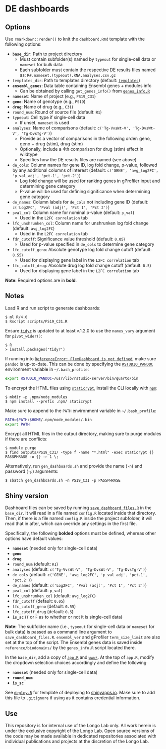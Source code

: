 # DE dashboards

## Options

Use `rmarkdown::render()` to knit the `dashboard.Rmd` template with the following options:

- **`base_dir`**: Path to project directory
  - Must contain subfolder(s) named by `typeout` for single-cell data or `nameset` for bulk data
  - Each subfolder must contain the respective DE results files named as: `R#.nameset.(typeout).RNA.analyses.csv.gz`
- `templates_dir`: Path to templates directory (default: [`templates`](https://github.com/Longo-Lab/de_dashboards/tree/main/templates))
- **`ensembl_genes`**: Data table containing Ensembl genes + modules info
  - Can be obtained by calling `get_genes_info()` from [`genes_info.R`](https://github.com/Longo-Lab/de_dashboards/blob/main/scripts/genes_info.R)
- **`nameset`**: Name of project (e.g., `PS19_C31`)
- **`geno`**: Name of genotype (e.g., `PS19`)
- **`drug`**: Name of drug (e.g., `C31`)
- `round_num`: Round of source file (default: `R1`)
- `typeout`: Cell type if single-cell data
  - If unset, `nameset` is used
- `analyses`: Name of comparisons (default: `c('Tg-VvsWt-V', 'Tg-DvsWt-V', 'Tg-DvsTg-V')`)
  - Provide as a vector of comparisons in the following order: geno, geno + drug (stim), drug (stim)
  - Optionally, include a 4th comparison for drug (stim) effect in wildtype
  - Specifies how the DE results files are named (see above)
- `de_cols`: Column names for gene ID, log fold change, p-value, followed by any additional columns of interest (default: `c('GENE', 'avg_log2FC', 'p_val_adj', 'pct.1', 'pct.2')`)
  - Log fold change will be used for ranking genes in gProfiler input and determining gene category
  - P-value will be used for defining significance when determining gene category
- `de_names`: Column labels for `de_cols` not including gene ID (default: `c('Log2FC', 'Pval (adj)', 'Pct 1', 'Pct 2')`)
- `pval_col`: Column name for nominal p-value (default: `p_val`)
  - Used in the `L2FC correlation` tab
- `lfc_unshrunken_col`: Column name for unshrunken log fold change (default: `avg_log2FC`)
  - Used in the `L2FC correlation` tab
- `fdr_cutoff`: Significance value threshold (default: `0.05`)
  - Used for p-value specified in `de_cols` to determine gene category
- `lfc_cutoff_geno`: Absolute genotype log fold change cutoff (default: `0.55`)
  - Used for displaying gene label in the `L2FC correlation` tab
- `lfc_cutoff_drug`: Absolute drug log fold change cutoff (default: `0.5`)
  - Used for displaying gene label in the `L2FC correlation` tab

**Note**: Required options are in **bold**.

## Notes

Load R and run script to generate dashboards:

```
$ ml R/4.0
$ Rscript scripts/PS19_C31.R
```

Ensure [`tidyr`](https://tidyr.tidyverse.org/news/index.html#tidyr-120) is updated to at least v.1.2.0 to use the `names_vary` argument for `pivot_wider()`:

```
$ R
> install.packages('tidyr')
```

If running into [`ReferenceError: FlexDashboard is not defined`](https://github.com/rstudio/flexdashboard/issues/116), make sure `pandoc` is up-to-date. This can be done by specifying the [`RSTUDIO_PANDOC`](https://stackoverflow.com/a/29710643/6373540) environment variable in `~/.bash_profile`:

```sh
export RSTUDIO_PANDOC=/usr/lib/rstudio-server/bin/quarto/bin
```

To encrypt the HTML files using [`staticrypt`](https://www.npmjs.com/package/staticrypt), install the CLI locally with [`npm`](https://stackoverflow.com/a/14469516/6373540):

```
$ mkdir -p .npm/node_modules
$ npm install --prefix .npm/ staticrypt
```

Make sure to append to the `PATH` environment variable in `~/.bash_profile`:

```sh
PATH=$PATH:$HOME/.npm/node_modules/.bin
export PATH
```

Encrypt all HTML files in the output directory, making sure to purge modules if there are conflicts:

```
$ module purge
$ find outputs/PS19_C31/ -type f -name "*.html" -exec staticrypt {} PASSPHRASE -o {} -r 1 \;
```

Alternatively, run `gen_dashboards.sh` and provide the name (`-n`) and password (`-p`) arguments:

```
$ sbatch gen_dashboards.sh -n PS19_C31 -p PASSPHRASE
```

## Shiny version

Dashboard files can be saved by running [`save_dashboard_files.R`](https://github.com/Longo-Lab/scripts/blob/main/save_dashboard_files.R) in the `base_dir`. It will read in a file named `config.R` located inside that directory. Then, if there is a file named `config.R` inside the project subfolder, it will read that in after, which can override any settings in the first file.

Specifically, the following **bolded** options must be defined, whereas other options have default values:

- **`nameset`** (needed only for single-cell data)
- **`geno`**
- **`drug`**
- `round_num` (default: `R1`)
- `analyses` (default: `c('Tg-VvsWt-V', 'Tg-DvsWt-V', 'Tg-DvsTg-V')`)
- `de_cols` (default: `c('GENE', 'avg_log2FC', 'p_val_adj', 'pct.1', 'pct.2')`)
- `de_names` (default: `c('Log2FC', 'Pval (adj)', 'Pct 1', 'Pct 2')`)
- `pval_col` (default: `p_val`)
- `lfc_unshrunken_col` (default: `avg_log2FC`)
- `fdr_cutoff` (default: `0.05`)
- `lfc_cutoff_geno` (default: `0.55`)
- `lfc_cutoff_drug` (default: `0.5`)
- **`is_sc`** (`T` or `F` as to whether or not it is single-cell data)

**Note**: The subfolder name (i.e., `typeout` for single-cell data or `nameset` for bulk data) is passed as a command line argument to `save_dashboard_files.R`. `ensembl_ver` and gProfiler `term_size_limit` are also set at the top of the script. The Ensembl genes data is saved inside `reference/biodomains/` by the `genes_info.R` script located there.

In the `base_dir`, add a copy of [`app.R`](https://github.com/Longo-Lab/de_dashboards/blob/main/app.R) and [`www/`](https://github.com/Longo-Lab/de_dashboards/tree/main/www). At the top of `app.R`, modify the dropdown selection choices accordingly and define the following:

- **`nameset`** (needed only for single-cell data)
- **`round_num`**
- **`is_sc`**

See [`deploy.R`](https://github.com/Longo-Lab/de_dashboards/blob/main/deploy.R) for template of deploying to [shinyapps.io](https://www.shinyapps.io/). Make sure to add this file to `.gitignore` if using as it contains credential information.

## Use

This repository is for internal use of the Longo Lab only. All work herein is under the exclusive copyright of the Longo Lab. Open source versions of the code may be made available in dedicated repositories associated with individual publications and projects at the discretion of the Longo Lab.
